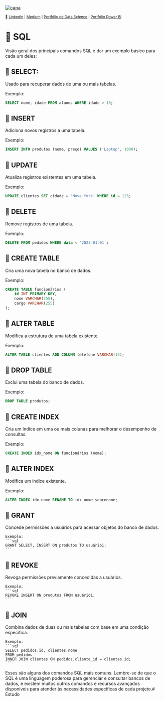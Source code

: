 [![capa](https://media.discordapp.net/attachments/1088554408469602305/1140761341506879508/Black_Technology_LinkedIn_Banner_6.jpg?width=1025&height=256)](https://github.com/SarahFeanor?tab=repositories)

<sub> 🔗 [LinkedIn](https://www.linkedin.com/in/sarahfrezende/) | [Medium](https://medium.com/@sarahfrezende) |  [Portfólio de Data Science](https://github.com/sarahfeanor/Portfolio-DataScience)
 | [Portfólio Power BI](https://github.com/SarahFeanor/Portfolio_PowerBI)

# 🔹 SQL

Visão geral dos principais comandos SQL e dar um exemplo básico para cada um deles:

## 🔶 **SELECT**:
   
   Usado para recuperar dados de uma ou mais tabelas.

   Exemplo:
   ```sql
   SELECT nome, idade FROM alunos WHERE idade > 18;
   ```

## 🔶 **INSERT** 

Adiciona novos registros a uma tabela.

   Exemplo:
   ```sql
   INSERT INTO produtos (nome, preço) VALUES ('Laptop', 1000);
   ```

## 🔶 **UPDATE** 

Atualiza registros existentes em uma tabela.

   Exemplo:
   ```sql
   UPDATE clientes SET cidade = 'Nova York' WHERE id = 123;
   ```

## 🔶 **DELETE**

Remove registros de uma tabela.

   Exemplo:
   ```sql
   DELETE FROM pedidos WHERE data < '2023-01-01';
   ```

## 🔶 **CREATE TABLE**

Cria uma nova tabela no banco de dados.

   Exemplo:
   ```sql
   CREATE TABLE funcionários (
       id INT PRIMARY KEY,
       nome VARCHAR(255),
       cargo VARCHAR(255)
   );
   ```

## 🔶 **ALTER TABLE**

Modifica a estrutura de uma tabela existente.

   Exemplo:
   ```sql
   ALTER TABLE clientes ADD COLUMN telefone VARCHAR(15);
   ```

## 🔶 **DROP TABLE**

Exclui uma tabela do banco de dados.

   Exemplo:
   ```sql
   DROP TABLE produtos;
   ```

## 🔶 **CREATE INDEX**

Cria um índice em uma ou mais colunas para melhorar o desempenho de consultas.

   Exemplo:
   ```sql
   CREATE INDEX idx_nome ON funcionários (nome);
   ```

## 🔶 **ALTER INDEX**

Modifica um índice existente.

   Exemplo:
   ```sql
   ALTER INDEX idx_nome RENAME TO idx_nome_sobrenome;
   ```

## 🔶 **GRANT**

Concede permissões a usuários para acessar objetos do banco de dados.

    Exemplo:
    ```sql
    GRANT SELECT, INSERT ON produtos TO usuário1;
    ```

## 🔶 **REVOKE**

Revoga permissões previamente concedidas a usuários.

    Exemplo:
    ```sql
    REVOKE INSERT ON produtos FROM usuário1;
    ```

## 🔶 **JOIN**

Combina dados de duas ou mais tabelas com base em uma condição específica.

    Exemplo:
    ```sql
    SELECT pedidos.id, clientes.nome
    FROM pedidos
    INNER JOIN clientes ON pedidos.cliente_id = clientes.id;
    ```

Esses são alguns dos comandos SQL mais comuns. Lembre-se de que o SQL é uma linguagem poderosa para gerenciar e consultar bancos de dados, 
e existem muitos outros comandos e recursos avançados disponíveis para atender às necessidades específicas de cada projeto.# Estudo
